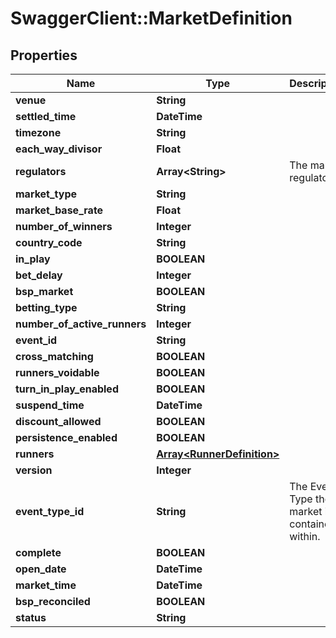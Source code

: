 # SwaggerClient::MarketDefinition

## Properties
Name | Type | Description | Notes
------------ | ------------- | ------------- | -------------
**venue** | **String** |  | [optional] 
**settled_time** | **DateTime** |  | [optional] 
**timezone** | **String** |  | [optional] 
**each_way_divisor** | **Float** |  | [optional] 
**regulators** | **Array&lt;String&gt;** | The market regulators. | [optional] 
**market_type** | **String** |  | [optional] 
**market_base_rate** | **Float** |  | [optional] 
**number_of_winners** | **Integer** |  | [optional] 
**country_code** | **String** |  | [optional] 
**in_play** | **BOOLEAN** |  | [optional] 
**bet_delay** | **Integer** |  | [optional] 
**bsp_market** | **BOOLEAN** |  | [optional] 
**betting_type** | **String** |  | [optional] 
**number_of_active_runners** | **Integer** |  | [optional] 
**event_id** | **String** |  | [optional] 
**cross_matching** | **BOOLEAN** |  | [optional] 
**runners_voidable** | **BOOLEAN** |  | [optional] 
**turn_in_play_enabled** | **BOOLEAN** |  | [optional] 
**suspend_time** | **DateTime** |  | [optional] 
**discount_allowed** | **BOOLEAN** |  | [optional] 
**persistence_enabled** | **BOOLEAN** |  | [optional] 
**runners** | [**Array&lt;RunnerDefinition&gt;**](RunnerDefinition.md) |  | [optional] 
**version** | **Integer** |  | [optional] 
**event_type_id** | **String** | The Event Type the market is contained within. | [optional] 
**complete** | **BOOLEAN** |  | [optional] 
**open_date** | **DateTime** |  | [optional] 
**market_time** | **DateTime** |  | [optional] 
**bsp_reconciled** | **BOOLEAN** |  | [optional] 
**status** | **String** |  | [optional] 


